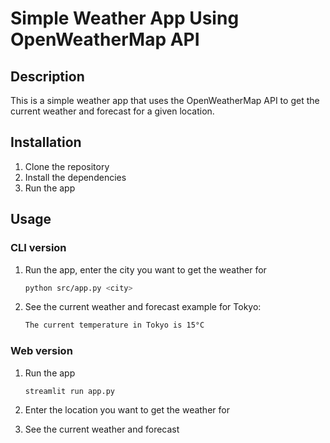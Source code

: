 # Simple Weather App Using OpenWeatherMap API

## Description

This is a simple weather app that uses the OpenWeatherMap API to get the current weather and forecast for a given location.

## Installation

1. Clone the repository
2. Install the dependencies
3. Run the app

## Usage

### CLI version
1. Run the app, enter the city you want to get the weather for
   ```bash
   python src/app.py <city>
   ```
2. See the current weather and forecast
example for Tokyo:
   ```bash
   The current temperature in Tokyo is 15°C
   ```
### Web version
1. Run the app
   ```bash
   streamlit run app.py
   ```

2. Enter the location you want to get the weather for
3. See the current weather and forecast

